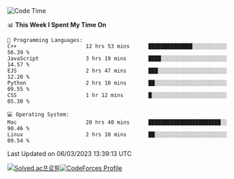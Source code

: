 
<!--START_SECTION:waka-->
![Code Time](http://img.shields.io/badge/Code%20Time-2%2C601%20hrs%203%20mins-blue)

📊 **This Week I Spent My Time On** 

```text
💬 Programming Languages: 
C++                      12 hrs 53 mins      ██████████████░░░░░░░░░░░   56.39 % 
JavaScript               3 hrs 19 mins       ████░░░░░░░░░░░░░░░░░░░░░   14.57 % 
EJS                      2 hrs 47 mins       ███░░░░░░░░░░░░░░░░░░░░░░   12.20 % 
Python                   2 hrs 10 mins       ██░░░░░░░░░░░░░░░░░░░░░░░   09.55 % 
CSS                      1 hr 12 mins        █░░░░░░░░░░░░░░░░░░░░░░░░   05.30 % 

💻 Operating System: 
Mac                      20 hrs 40 mins      ███████████████████████░░   90.46 % 
Linux                    2 hrs 10 mins       ██░░░░░░░░░░░░░░░░░░░░░░░   09.54 % 
```


 Last Updated on 06/03/2023 13:39:13 UTC
<!--END_SECTION:waka-->
[![Solved.ac프로필](http://mazassumnida.wtf/api/generate_badge?boj=hckim96)](https://solved.ac/hckim96)[![CodeForces Profile](https://cf.leed.at?id=hckim96)](https://codeforces.com/profile/hckim96)
